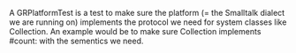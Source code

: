 A GRPlatformTest is a test to make sure the platform (= the Smalltalk dialect we are running on) implements the protocol we need for system classes like Collection. An example would be to make sure Collection implements #count: with the sementics we need.